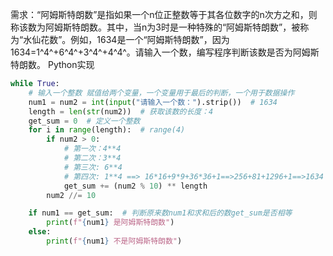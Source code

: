 需求：“阿姆斯特朗数”是指如果一个n位正整数等于其各位数字的n次方之和，则称该数为阿姆斯特朗数。其中，当n为3时是一种特殊的“阿姆斯特朗数”，被称为“水仙花数”。例如，1634是一个“阿姆斯特朗数”，因为1634=1^4^+6^4^+3^4^+4^4^。请输入一个数，编写程序判断该数是否为阿姆斯特朗数。
Python实现

``` python
while True:
    # 输入一个整数 赋值给两个变量，一个变量用于最后的判断，一个用于数据操作
    num1 = num2 = int(input("请输入一个数：").strip())  # 1634
    length = len(str(num2))  # 获取该数的长度：4
    get_sum = 0  # 定义一个整数
    for i in range(length):  # range(4)
        if num2 > 0:
            # 第一次：4**4
            # 第二次：3**4
            # 第三次: 6**4
            # 第四次: 1**4 ==> 16*16+9*9+36*36+1==>256+81+1296+1==>1634
            get_sum += (num2 % 10) ** length
        num2 //= 10

    if num1 == get_sum:  # 判断原来数num1和求和后的数get_sum是否相等
        print(f"{num1} 是阿姆斯特朗数")
    else:
        print(f"{num1} 不是阿姆斯特朗数")
```

